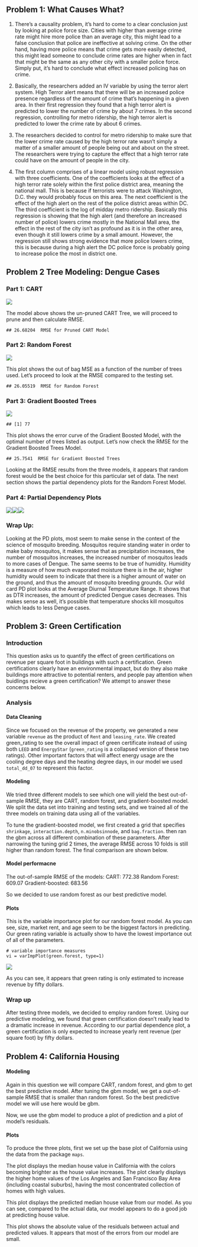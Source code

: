 ## Problem 1: What Causes What?

1.  There’s a causality problem, it’s hard to come to a clear conclusion
    just by looking at police force size. Cities with higher than
    average crime rate might hire more police than an average city, this
    might lead to a false conclusion that police are ineffective at
    solving crime. On the other hand, having more police means that
    crime gets more easily detected, this might lead someone to conclude
    crime rates are higher when in fact that might be the same as any
    other city with a smaller police force. Simply put, it’s hard to
    conclude what effect increased policing has on crime.

2.  Basically, the researchers added an IV variable by using the terror
    alert system. High Terror alert means that there will be an
    increased police presence regardless of the amount of crime that’s
    happening in a given area. In their first regression they found that
    a high terror alert is predicted to lower the number of crime by
    about 7 crimes. In the second regression, controlling for metro
    ridership, the high terror alert is predicted to lower the crime
    rate by about 6 crimes.  

3.  The researchers decided to control for metro ridership to make sure
    that the lower crime rate caused by the high terror rate wasn’t
    simply a matter of a smaller amount of people being out and about on
    the street. The researchers were trying to capture the effect that a
    high terror rate could have on the amount of people in the city.

4.  The first column comprises of a linear model using robust regression
    with three coefficients. One of the coefficients looks at the effect
    of a high terror rate solely within the first police district area,
    meaning the national mall. This is because if terrorists were to
    attack Washington, D.C. they would probably focus on this area. The
    next coefficient is the effect of the high alert on the rest of the
    police district areas within DC. The third coefficient is the log of
    midday metro ridership. Basically this regression is showing that
    the high alert (and therefore an increased number of police) lowers
    crime mostly in the National Mall area, the effect in the rest of
    the city isn’t as profound as it is in the other area, even though
    it still lowers crime by a small amount. However, the regression
    still shows strong evidence that more police lowers crime, this is
    because during a high alert the DC police force is probably going to
    increase police the most in district one.

## Problem 2 Tree Modeling: Dengue Cases

### Part 1: CART

![](exercise_3_files/figure-markdown_strict/2-1.png)

The model above shows the un-pruned CART Tree, we will proceed to prune
and then calculate RMSE.

    ## 26.68204  RMSE for Pruned CART Model

### Part 2: Random Forest

![](exercise_3_files/figure-markdown_strict/2%20cont%20again%20-1.png)

This plot shows the out of bag MSE as a function of the number of trees
used. Let’s proceed to look at the RMSE compared to the testing set.

    ## 26.05519  RMSE for Random Forest

### Part 3: Gradient Boosted Trees

![](exercise_3_files/figure-markdown_strict/2%20boosted%20-1.png)

    ## [1] 77

This plot shows the error curve of the Gradient Boosted Model, with the
optimal number of trees listed as output. Let’s now check the RMSE for
the Gradient Boosted Trees Model.

    ## 25.7541  RMSE for Gradient Boosted Trees

Looking at the RMSE results from the three models, it appears that
random forest would be the best choice for this particular set of data.
The next section shows the partial dependency plots for the Random
Forest Model.

### Part 4: Partial Dependency Plots

![](exercise_3_files/figure-markdown_strict/2%20PD%20plots-1.png)![](exercise_3_files/figure-markdown_strict/2%20PD%20plots-2.png)![](exercise_3_files/figure-markdown_strict/2%20PD%20plots-3.png)

### Wrap Up:

Looking at the PD plots, most seem to make sense in the context of the
science of mosquito breeding. Mosquitos require standing water in order
to make baby mosquitos, it makes sense that as precipitation increases,
the number of mosquitos increases, the increased number of mosquitos
leads to more cases of Dengue. The same seems to be true of humidity.
Humidity is a measure of how much evaporated moisture there is in the
air, higher humidity would seem to indicate that there is a higher
amount of water on the ground, and thus the amount of mosquito breeding
grounds. Our wild card PD plot looks at the Average Diurnal Temperature
Range. It shows that as DTR increases, the amount of predicted Dengue
cases decreases. This makes sense as well, it’s possible that
temperature shocks kill mosquitos which leads to less Dengue cases.

## Problem 3: Green Certification

### Introduction

This question asks us to quantify the effect of green certifications on
revenue per square foot in buildings with such a certification. Green
certifications clearly have an environmental impact, but do they also
make buildings more attractive to potential renters, and people pay
attention when buidlings recieve a green certification? We attempt to
answer these concerns below.

### Analysis

#### Data Cleaning

Since we focused on the revenue of the property, we generated a new
variable `revenue` as the product of `Rent` and `leasing_rate`. We
created green\_rating to see the overall impact of green certificate
instead of using both `LEED` and `EnergyStar` (`green_rating` is a
collapsed version of these two ratings). Other important factors that
will affect energy usage are the cooling degree days and the heating
degree days, in our model we used `total_dd_07` to represent this
factor.

#### Modeling

We tried three different models to see which one will yield the best
out-of-sample RMSE, they are CART, random forest, and gradient-boosted
model. We split the data set into training and testing sets, and we
trained all of the three models on training data using all of the
variables.

To tune the gradient-boosted model, we first created a grid that
specifies `shrinkage`, `interaction.depth`, `n.minobsinnode`, and
`bag.fraction`. then ran the gbm across all different combination of
these parameters. After narrowing the tuning grid 2 times, the average
RMSE across 10 folds is still higher than random forest. The final
comparison are shown below.

#### Model performacne

The out-of-sample RMSE of the models: CART: 772.38 Random Forest: 609.07
Gradient-boosted: 683.56

So we decided to use random forest as our best predictive model.

#### Plots

This is the variable importance plot for our random forest model. As you
can see, size, market rent, and age seem to be the biggest factors in
predicting. Our green rating variable is actually show to have the
lowest importance out of all of the parameters.

    # variable importance measures
    vi = varImpPlot(green.forest, type=1)

![](exercise_3_files/figure-markdown_strict/Q3%20-%20VI%20plot-1.png)

As you can see, it appears that green rating is only estimated to
increase revenue by fifty dollars.

### Wrap up

After testing three models, we decided to employ random forest. Using
our predictive modeling, we found that green certification doesn’t
really lead to a dramatic increase in revenue. According to our partial
dependence plot, a green certification is only expected to increase
yearly rent revenue (per square foot) by fifty dollars.

## Problem 4: California Housing

#### Modeling

Again in this question we will compare CART, random forest, and gbm to
get the best predictive model. After tuning the gbm model, we get a
out-of-sample RMSE that is smaller than random forest. So the best
predictive model we will use here would be gbm.

Now, we use the gbm model to produce a plot of prediction and a plot of
model’s residuals.

#### Plots

To produce the three plots, first we set up the base plot of California
using the data from the package `maps`.

The plot displays the median house value in California with the colors
becoming brighter as the house value increases. The plot clearly
displays the higher home values of the Los Angeles and San Francisco Bay
Area (including coastal suburbs), having the most concentrated
collection of homes with high values.

This plot displays the predicted median house value from our model. As
you can see, compared to the actual data, our model appears to do a good
job at predicting house value.

This plot shows the absolute value of the residuals between actual and
predicted values. It appears that most of the errors from our model are
small.
